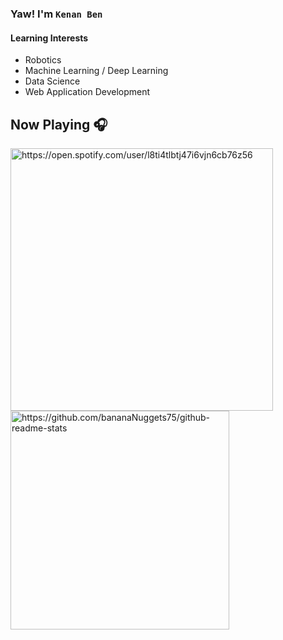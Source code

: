 ### Yaw! I'm `Kenan Ben`

<h4 align="left" margin= "20px">Learning Interests</h4> 

- Robotics
- Machine Learning / Deep Learning
- Data Science
- Web Application Development

<h2 align="left" margin="10px" style.less="border-bottom: none"> Now Playing 🎧</h2> 
<!-- 
  [![Spotify](https://novatorem-spotify-ebon.vercel.app/api/spotify)](https://open.spotify.com/user/banananuggets)[![Top Langs](https://github-readme-stats.vercel.app/api/top-langs/?username=bananaNuggets75&layout=compact&langs_count=8&theme=gotham)](https://github.com/bananaNuggets75/github-readme-stats)
 -->
<div>
  <img style="vertical-align:middle" align="left" width="420" alt="https://open.spotify.com/user/l8ti4tlbtj47i6vjn6cb76z56" align="left" src="https://novatorem-spotify-ebon.vercel.app/api/spotify">
  <img width="350" alt="https://github.com/bananaNuggets75/github-readme-stats" src="https://github-readme-stats.vercel.app/api/top-langs/?username=bananaNuggets75&layout=compact&langs_count=8&theme=gotham" />
</div> 
